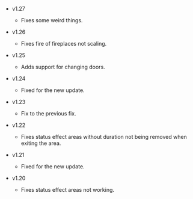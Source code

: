- v1.27
  - Fixes some weird things.

- v1.26
  - Fixes fire of fireplaces not scaling.

- v1.25
  - Adds support for changing doors.

- v1.24
  - Fixed for the new update.

- v1.23
  - Fix to the previous fix.

- v1.22
  - Fixes status effect areas without duration not being removed when exiting the area.

- v1.21
  - Fixed for the new update.

- v1.20
  - Fixes status effect areas not working.
